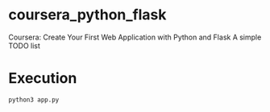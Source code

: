# coursera_python_flask
Coursera: Create Your First Web Application with Python and Flask
A simple TODO list

# Execution
```python3 app.py```
